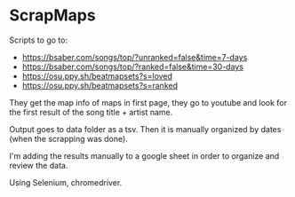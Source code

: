 # ScrapMaps
 
Scripts to go to:

 - https://bsaber.com/songs/top/?unranked=false&time=7-days
 - https://bsaber.com/songs/top/?ranked=false&time=30-days
 - https://osu.ppy.sh/beatmapsets?s=loved
 - https://osu.ppy.sh/beatmapsets?s=ranked

They get the map info of maps in first page, they go to youtube and look for the first result of the song title + artist name.

Output goes to data folder as a tsv. Then it is manually organized by dates (when the scrapping was done).

I'm adding the results manually to a google sheet in order to organize and review the data.

Using Selenium, chromedriver.
